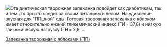 <!--2025-10-16 18:23:53-->
<div class="yb">
  <div class="rss povarenok"><a href="https://www.povarenok.ru/recipes/show/183168/"><img src="https://www.povarenok.ru/data/cache/2025oct/16/07/3192595_43804-640x480.jpg"></a>Эта диетическая творожная запеканка подойдет как диабетикам, так и тем кто просто следит за своим питанием и весом. На удивление вкусная для &quot;ППшной&quot; еды.
Готовая творожная запеканка с яблоком имеет относительно низкий гликемический индекс (ГИ&#8239;= 37,8) и низкую гликемическую нагрузку (ГН&#8239;= 2,9&#8239;... <p class="titl"><a href="https://www.povarenok.ru/recipes/show/183168/">Запеканка творожная с яблоками (ПП)</a></p></div>
</div>
